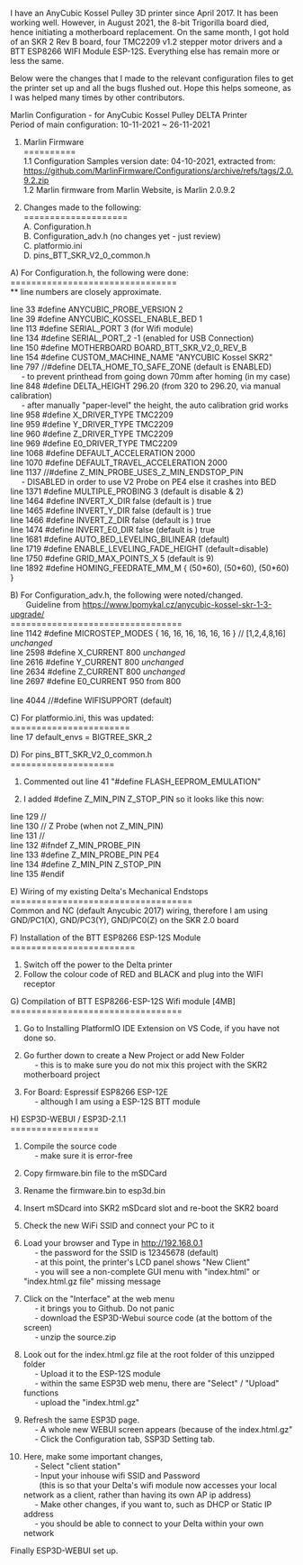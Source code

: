 I have an AnyCubic Kossel Pulley 3D printer since April 2017. It has been working well. However, in August 2021, the 8-bit Trigorilla board died, hence initiating a motherboard replacement. On the same month, I got hold of an SKR 2 Rev B board, four TMC2209 v1.2 stepper motor drivers and a BTT ESP8266 WIFI Module ESP-12S. Everything else has remain more or less the same.

Below were the changes that I made to the relevant configuration files to get the printer set up and all the bugs flushed out. Hope this helps someone, as I was helped many times by other contributors.

Marlin Configuration - for AnyCubic Kossel Pulley DELTA Printer<br>
Period of main configuration: 10-11-2021 ~ 26-11-2021

1) Marlin Firmware<br>
==========<br>
1.1 Configuration Samples version date: 04-10-2021, extracted from: https://github.com/MarlinFirmware/Configurations/archive/refs/tags/2.0.9.2.zip<br>
1.2 Marlin firmware from Marlin Website, is Marlin 2.0.9.2

2) Changes made to the following:<br>
====================<br>
A. Configuration.h<br>
B. Configuration_adv.h (no changes yet - just review)<br>
C. platformio.ini<br>
D. pins_BTT_SKR_V2_0_common.h


A) For Configuration.h, the following were done:<br>
================================<br>
** line numbers are closely approximate.

line 33 #define ANYCUBIC_PROBE_VERSION 2<br>
line 39 #define ANYCUBIC_KOSSEL_ENABLE_BED 1<br>
line 113 #define SERIAL_PORT 3 (for Wifi module)<br>
line 134 #define SERIAL_PORT_2 -1 (enabled for USB Connection)<br>
line 150 #define MOTHERBOARD BOARD_BTT_SKR_V2_0_REV_B<br>
line 154 #define CUSTOM_MACHINE_NAME "ANYCUBIC Kossel SKR2"<br>
line 797 //#define DELTA_HOME_TO_SAFE_ZONE (default is ENABLED) <br>
&nbsp;&nbsp;&nbsp;&nbsp;&nbsp;- to prevent printhead from going down 70mm after homing (in my case)<br>
line 848 #define DELTA_HEIGHT 296.20 (from 320 to 296.20, via manual calibration)<br>
&nbsp;&nbsp;&nbsp;&nbsp;&nbsp;- after manually "paper-level" the height, the auto calibration grid works<br>
line 958 #define X_DRIVER_TYPE  TMC2209<br>
line 959 #define Y_DRIVER_TYPE  TMC2209<br>
line 960 #define Z_DRIVER_TYPE  TMC2209<br>
line 969 #define E0_DRIVER_TYPE TMC2209<br>
line 1068 #define DEFAULT_ACCELERATION          2000<br>
line 1070 #define DEFAULT_TRAVEL_ACCELERATION   2000<br>
line 1137 //#define Z_MIN_PROBE_USES_Z_MIN_ENDSTOP_PIN<br>
&nbsp;&nbsp;&nbsp;&nbsp;&nbsp;- DISABLED in order to use V2 Probe on PE4 else it crashes into BED<br>
line 1371 #define MULTIPLE_PROBING 3 (default is disable & 2)<br>
line 1464 #define INVERT_X_DIR false (default is ) true<br>
line 1465 #define INVERT_Y_DIR false (default is ) true<br>
line 1466 #define INVERT_Z_DIR false (default is ) true<br>
line 1474 #define INVERT_E0_DIR false (default is ) true<br>
line 1681 #define AUTO_BED_LEVELING_BILINEAR (default)<br>
line 1719 #define ENABLE_LEVELING_FADE_HEIGHT (default=disable)<br>
line 1750 #define GRID_MAX_POINTS_X 5 (default is 9)<br>
line 1892 #define HOMING_FEEDRATE_MM_M { (50&#42;60), (50&#42;60), (50&#42;60) }

B) For Configuration_adv.h, the following were noted/changed.<br>
&nbsp;&nbsp;&nbsp;&nbsp;&nbsp;&nbsp;&nbsp;Guideline from https://www.lpomykal.cz/anycubic-kossel-skr-1-3-upgrade/<br>
=================================<br>
line 1142 #define MICROSTEP_MODES { 16, 16, 16, 16, 16, 16 } // [1,2,4,8,16] *unchanged*<br>
line 2598   #define X_CURRENT       800    *unchanged*<br>
line 2616   #define Y_CURRENT       800    *unchanged*<br>
line 2634   #define Z_CURRENT       800    *unchanged*<br>
line 2697   #define E0_CURRENT      950    from 800   <br>   
line 4044   //#define WIFISUPPORT          (default)

C) For platformio.ini, this was updated:<br>
=======================<br>
line 17 default_envs = BIGTREE_SKR_2

D) For pins_BTT_SKR_V2_0_common.h<br>
====================<br>
1) Commented out line 41 "#define FLASH_EEPROM_EMULATION"

2) I added #define Z_MIN_PIN Z_STOP_PIN so it looks like this now:

line 129 //<br>
line 130 // Z Probe (when not Z_MIN_PIN)<br>
line 131 // <br>
line 132 #ifndef Z_MIN_PROBE_PIN<br>
line 133  #define Z_MIN_PROBE_PIN                   PE4<br>
line 134  #define Z_MIN_PIN Z_STOP_PIN<br>
line 135 #endif

E) Wiring of my existing Delta's Mechanical Endstops<br>
===================================<br>
Common and NC (default Anycubic 2017) wiring, therefore I am using GND/PC1(X), GND/PC3(Y), GND/PC0(Z) on the SKR 2.0 board

F) Installation of the BTT ESP8266 ESP-12S Module
========================<br>
1. Switch off the power to the Delta printer
2. Follow the colour code of RED and BLACK and plug into the WIFI receptor

G) Compilation of BTT ESP8266-ESP-12S Wifi module [4MB]<br>
=================================<br>
1. Go to Installing PlatformIO IDE Extension on VS Code, if you have not done so.

2. Go further down to create a New Project or add New Folder<br>
&nbsp;&nbsp;&nbsp;&nbsp;&nbsp;- this is to make sure you do not mix this project with the SKR2 motherboard project

3. For Board: Espressif ESP8266 ESP-12E<br>
&nbsp;&nbsp;&nbsp;&nbsp;&nbsp;- although I am using a ESP-12S BTT module

H) ESP3D-WEBUI / ESP3D-2.1.1<br>
=================<br>
1. Compile the source code<br>
&nbsp;&nbsp;&nbsp;&nbsp;&nbsp;- make sure it is error-free

2. Copy firmware.bin file to the mSDCard

3. Rename the firmware.bin to esp3d.bin

4. Insert mSDcard into SKR2 mSDcard slot and re-boot the SKR2 board

5. Check the new WiFi SSID and connect your PC to it

6. Load your browser and Type in http://192.168.0.1<br>
&nbsp;&nbsp;&nbsp;&nbsp;&nbsp;- the password for the SSID is 12345678 (default)<br>
&nbsp;&nbsp;&nbsp;&nbsp;&nbsp;- at this point, the printer's LCD panel shows "New Client"<br>
&nbsp;&nbsp;&nbsp;&nbsp;&nbsp;- you will see a non-complete GUI menu with "index.html" or "index.html.gz file" missing message

7. Click on the "Interface" at the web menu<br>
&nbsp;&nbsp;&nbsp;&nbsp;&nbsp;- it brings you to Github. Do not panic<br>
&nbsp;&nbsp;&nbsp;&nbsp;&nbsp;- download the ESP3D-Webui source code (at the bottom of the screen)<br>
&nbsp;&nbsp;&nbsp;&nbsp;&nbsp;- unzip the source.zip

8. Look out for the index.html.gz file at the root folder of this unzipped folder<br>
&nbsp;&nbsp;&nbsp;&nbsp;&nbsp;- Upload it to the ESP-12S module<br>
&nbsp;&nbsp;&nbsp;&nbsp;&nbsp;- within the same ESP3D web menu, there are "Select" / "Upload" functions<br>
&nbsp;&nbsp;&nbsp;&nbsp;&nbsp;- upload the "index.html.gz"

9. Refresh the same ESP3D page.<br>
&nbsp;&nbsp;&nbsp;&nbsp;&nbsp;- A whole new WEBUI screen appears (because of the index.html.gz"<br>
&nbsp;&nbsp;&nbsp;&nbsp;&nbsp;- Click the Configuration tab, SSP3D Setting tab.
 
10. Here, make some important changes, <br>
&nbsp;&nbsp;&nbsp;&nbsp;&nbsp;- Select "client station" <br>
&nbsp;&nbsp;&nbsp;&nbsp;&nbsp;- Input your inhouse wifi SSID and Password<br>
&nbsp;&nbsp;&nbsp;&nbsp;&nbsp;&nbsp;&nbsp;(this is so that your Delta's wifi module now accesses your local network as a client, rather than having its own AP ip address)<br>
&nbsp;&nbsp;&nbsp;&nbsp;&nbsp;- Make other changes, if you want to, such as DHCP or Static IP address<br>
&nbsp;&nbsp;&nbsp;&nbsp;&nbsp;- you should be able to connect to your Delta within your own network

Finally ESP3D-WEBUI set up.

<!---
walterlootk/walterlootk is a ✨ special ✨ repository because its `README.md` (this file) appears on your GitHub profile.
You can click the Preview link to take a look at your changes.
--->
